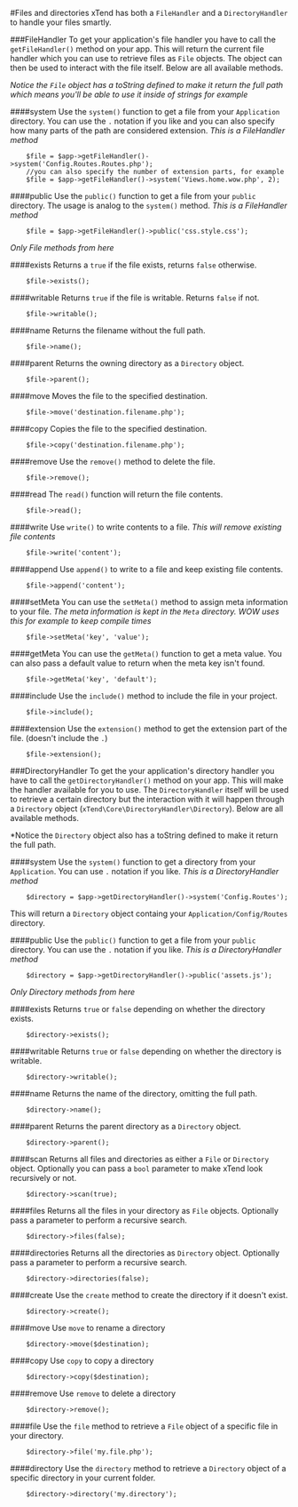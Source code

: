 #Files and directories
xTend has both a `FileHandler` and a `DirectoryHandler` to handle your files smartly.

###FileHandler
To get your application's file handler you have to call the `getFileHandler()` method on your app. This will return the current file handler which you can use to retrieve files as `File` objects. The object can then be used to interact with the file itself. Below are all available methods.

*Notice the `File` object has a toString defined to make it return the full path which means you'll be able to use it inside of strings for example*

####system
Use the `system()` function to get a file from your `Application` directory. You can use the `.` notation if you like and you can also specify how many parts of the path are considered extension.
*This is a FileHandler method*
```
    $file = $app->getFileHandler()->system('Config.Routes.Routes.php');
    //you can also specify the number of extension parts, for example
    $file = $app->getFileHandler()->system('Views.home.wow.php', 2);
```

####public
Use the `public()` function to get a file from your `public` directory. The usage is analog to the `system()` method.
*This is a FileHandler method*
```
    $file = $app->getFileHandler()->public('css.style.css');
```

*Only File methods from here*

####exists
Returns a `true` if the file exists, returns `false` otherwise.
```
    $file->exists();
```

####writable
Returns `true` if the file is writable. Returns `false` if not.
```
    $file->writable();
```

####name
Returns the filename without the full path.
```
    $file->name();
```

####parent
Returns the owning directory as a `Directory` object.
```
    $file->parent();
```

####move
Moves the file to the specified destination.
```
    $file->move('destination.filename.php');
```

####copy
Copies the file to the specified destination.
```
    $file->copy('destination.filename.php');
```

####remove
Use the `remove()` method to delete the file.
```
    $file->remove();
```

####read
The `read()` function will return the file contents.
```
    $file->read();
```

####write
Use `write()` to write contents to a file.
*This will remove existing file contents*
```
    $file->write('content');
```

####append
Use `append()` to write to a file and keep existing file contents.
```
    $file->append('content');
```

####setMeta
You can use the `setMeta()` method to assign meta information to your file.
*The meta information is kept in the `Meta` directory. WOW uses this for example to keep compile times*
```
    $file->setMeta('key', 'value');
```

####getMeta
You can use the `getMeta()` function to get a meta value. You can also pass a default value to return when the meta key isn't found.
```
    $file->getMeta('key', 'default');
```

####include
Use the `include()` method to include the file in your project.
```
    $file->include();
```

####extension
Use the `extension()` method to get the extension part of the file. (doesn't include the `.`)
```
    $file->extension();
```


###DirectoryHandler
To get the your application's directory handler you have to call the `getDirectoryHandler()` method on your app. This will make the handler available for you to use. The `DirectoryHandler` itself will be used to retrieve a certain directory but the interaction with it will happen through a `Directory` object (`xTend\Core\DirectoryHandler\Directory`). Below are all available methods.

*Notice the `Directory` object also has a toString defined to make it return the full path.

####system
Use the `system()` function to get a directory from your `Application`. You can use `.` notation if you like.
*This is a DirectoryHandler method*
```
    $directory = $app->getDirectoryHandler()->system('Config.Routes');
```

This will return a `Directory` object containg your `Application/Config/Routes` directory.

####public
Use the `public()` function to get a file from your `public` directory. You can use the `.` notation if you like.
*This is a DirectoryHandler method*
```
    $directory = $app->getDirectoryHandler()->public('assets.js');
```

*Only Directory methods from here*

####exists
Returns `true` or `false` depending on whether the directory exists.
```
    $directory->exists();
```

####writable
Returns `true` or `false` depending on whether the directory is writable.
```
    $directory->writable();
```

####name
Returns the name of the directory, omitting the full path.
```
    $directory->name();
```

####parent
Returns the parent directory as a `Directory` object.
```
    $directory->parent();
```

####scan
Returns all files and directories as either a `File` or `Directory` object. Optionally you can pass a `bool` parameter to make xTend look recursively or not.
```
    $directory->scan(true);
```

####files
Returns all the files in your directory as `File` objects. Optionally pass a parameter to perform a recursive search.
```
    $directory->files(false);
```

####directories
Returns all the directories as `Directory` object. Optionally pass a parameter to perform a recursive search.
```
    $directory->directories(false);
```

####create
Use the `create` method to create the directory if it doesn't exist.
```
    $directory->create();
```

####move
Use `move` to rename a directory
```
    $directory->move($destination);
```

####copy
Use `copy` to copy a directory
```
    $directory->copy($destination);
```

####remove
Use `remove` to delete a directory
```
    $directory->remove();
```

####file
Use the `file` method to retrieve a `File` object of a specific file in your directory.
```
    $directory->file('my.file.php');
```

####directory
Use the `directory` method to retrieve a `Directory` object of a specific directory in your current folder.
```
    $directory->directory('my.directory');
```

